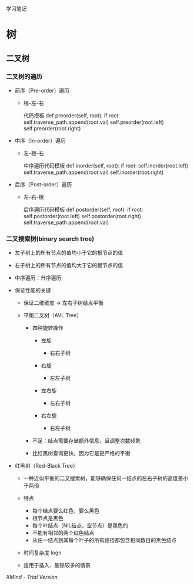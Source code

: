 <!--
 * @Author: your name
 * @Date: 2020-12-29 10:08:01
 * @LastEditTime: 2021-02-18 17:32:13
 * @LastEditors: Please set LastEditors
 * @Description: In User Settings Edit
 * @FilePath: /algorithm023/Week_07/README.md
-->
学习笔记
# 树

## 二叉树

### 二叉树的遍历

- 前序（Pre-order）遍历

	- 根-左-右

	  代码模板
	  def preorder(self, root):
	         if root:
	              self.traverse_path.append(root.val)
	              self.preorder(root.left)
	              self.preorder(root.right)
	  

- 中序（In-order）遍历

	- 左-根-右

	  中序遍历代码模板
	  def inorder(self, root):
	         if root:
	              self.inorder(root.left)
	              self.traverse_path.append(root.val)
	              self.inorder(root.right)
	  

- 后序（Post-order）遍历

	- 左-右-根

	  后序遍历代码模板
	  def postorder(self, root):
	         if root:
	             self.postorder(root.left)
	             self.postorder(root.right)
	             self.traverse_path.append(root.val)
	  

### 二叉搜索树(binary search tree)

- 左子树上的所有节点的值均小于它的根节点的值
- 右子树上的所有节点的值均大于它的根节点的值
- 中序遍历：升序遍历
- 保证性能的关键

	- 保证二维维度 -> 左右子树结点平衡
	- 平衡二叉树（AVL Tree）

		- 四种旋转操作

			- 左旋

				- 右右子树

			- 右旋

				- 左左子树

			- 左右旋

				- 左右子树

			- 右左旋

				- 右左子树

		- 不足：结点需要存储额外信息，且调整次数频繁
		- 比红黑树查询更快，因为它是更严格的平衡

- 红黑树（Red-Black Tree）

	- 一种近似平衡的二叉搜索树，能够确保任何一结点的左右子树的高度差小于两倍
	- 特点

		- 每个结点要么红色，要么黑色
		- 根节点是黑色
		- 每个叶结点（NIL结点，空节点）是黑色的
		- 不能有相邻的两个红色结点
		- 从任一结点到其每个叶子的所有路径都包含相同数目的黑色结点

	- 时间复杂度 logn
	- 适用于插入、删除较多的情景

*XMind - Trial Version*